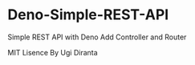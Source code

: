 # Deno-Simple-REST-API
Simple REST API with Deno
Add Controller and Router

MIT Lisence By Ugi Diranta
